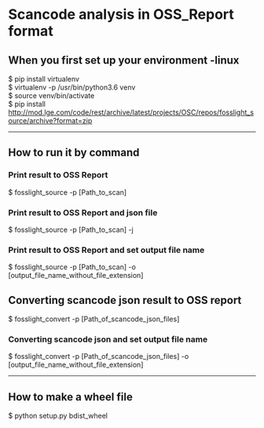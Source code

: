 # Scancode analysis in OSS_Report format
## When you first set up your environment -linux
$ pip install virtualenv     
$ virtualenv -p /usr/bin/python3.6 venv     
$ source venv/bin/activate        
$ pip install http://mod.lge.com/code/rest/archive/latest/projects/OSC/repos/fosslight_source/archive?format=zip             

<hr />       

## How to run it by command
### Print result to OSS Report
$ fosslight_source -p [Path_to_scan]
### Print result to OSS Report and json file
$ fosslight_source -p [Path_to_scan] -j
### Print result to OSS Report and set output file name
$ fosslight_source -p [Path_to_scan] -o [output_file_name_without_file_extension]     
## Converting scancode json result to OSS report
$ fosslight_convert -p [Path_of_scancode_json_files]       
### Converting scancode json and set output file name      
$ fosslight_convert -p [Path_of_scancode_json_files] -o [output_file_name_without_file_extension]       

<hr />     

## How to make a wheel file
$ python setup.py bdist_wheel
